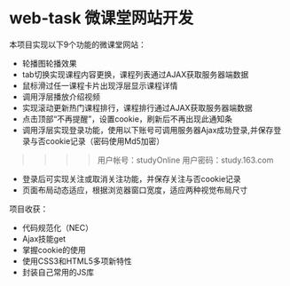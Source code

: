 # web-task 微课堂网站开发

本项目实现以下9个功能的微课堂网站：  
  * 轮播图轮播效果
  * tab切换实现课程内容更换，课程列表通过AJAX获取服务器端数据
  * 鼠标滑过任一课程卡片出现浮层显示课程详情
  * 调用浮层播放介绍视频
  * 实现滚动更新热门课程排行，课程排行通过AJAX获取服务器端数据
  * 点击顶部“不再提醒”，设置cookie，刷新后不再出现此通知条
  * 调用浮层实现登录功能，使用以下账号可调用服务器Ajax成功登录,并保存登录与否cookie记录（密码使用Md5加密）
>>>> 用户帐号：studyOnline 
>>>> 用户密码：study.163.com 
  * 登录后可实现关注或取消关注功能，并保存关注与否cookie记录
  * 页面布局动态适应，根据浏览器窗口宽度，适应两种视觉布局尺寸

项目收获：
  * 代码规范化（NEC）
  * Ajax技能get
  * 掌握cookie的使用
  * 使用CSS3和HTML5多项新特性
  * 封装自己常用的JS库


